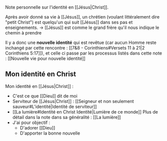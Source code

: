 Note personnelle sur l'identité en [[Jésus|Christ]].

Après avoir donné sa vie à [[Jésus]], un chrétien (voulant littéralement dire "petit Christ") est quelqu'un qui suit [[Jésus]] dans ses pas et enseignements.
-> [[Jésus]] est comme le grand frère qu'il nous indique le chemin à prendre

Il y a donc une **nouvelle identité** qui est revêtue (car aucun Homme reste inchangé par cette rencontre : [[7&8 - Corinthiens#Versets 11 à 21|2 Corinthiens 5:17]]), et celle ci passe par les processus listés dans cette note : [[Nouvelle vie pour nouvelle identité]]
## Mon identité en Christ
Mon identité en [[Jésus|Christ]] :
- C'est ce que [[Dieu]] dit de moi
- Serviteur de [[Jésus|Christ]] : [[Seigneur et non seulement sauveur#L'identité|Identité de serviteur]]
- [[La lumière#Identité en Christ Identité|Lumière de ce monde]]
	  Plus de détail dans la note dans sa généralité : [[La lumière]]
- J'ai pour objectif :
	- D'adorer [[Dieu]]
	- D'apporter la bonne nouvelle